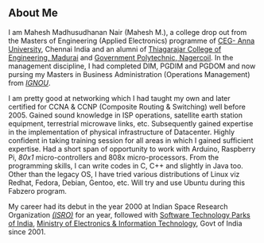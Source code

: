 ## About Me

I am Mahesh Madhusudhanan Nair (Mahesh M.), a college drop out from the Masters of Engineering (Applied Electronics) programme of [CEG- Anna University](https://ceg.annauniv.edu/), Chennai India and an alumni of [Thiagarajar College of Engineering, Madurai](https://www.tce.edu/) and [Government Polytechnic, Nagercoil](http://www.gptnagercoil.com/). In the management discipline, I had completed DIM, PGDIM and PGDOM and now pursing my Masters in Business Administration (Operations Management) from [_IGNOU_](http://ignou.ac.in/).

I am pretty good at networking which I had taught my own and later certified for CCNA & CCNP (Composite Routing & Switching) well before 2005. Gained sound knowledge in ISP operations, satellite earth station equipment, terrestrial microwave links, etc. Subsequently gained expertise in the implementation of physical infrastructure of Datacenter. Highly confident in taking training session for all areas in which I gained sufficient expertise. Had a short span of opportunity to work with Arduino, Raspberry Pi, _80x1_ micro-controllers and 808x micro-processors. From the programming skills, I can write codes in C, C++ and slightly in Java too. Other than the legacy OS, I have tried various distributions of Linux viz Redhat, Fedora, Debian, Gentoo, etc. Will try and use Ubuntu during this Fabzero program. 


My career had its debut in the year 2000 at Indian Space Research Organization [_(ISRO)_](https://www.isro.gov.in/) for an year, followed with [Software Technology Parks of India](https://www.stpi.in/), [Ministry of Electronics & Information Technology](https://meity.gov.in/), Govt of India since 2001. 